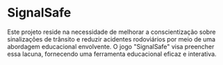 # SignalSafe
Este projeto reside na necessidade de melhorar a conscientização sobre sinalizações de trânsito e reduzir acidentes rodoviários por meio de uma abordagem educacional envolvente. O jogo "SignalSafe" visa preencher essa lacuna, fornecendo uma ferramenta educacional eficaz e interativa.  
